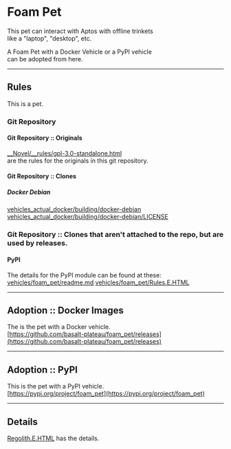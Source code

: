 


# Foam Pet
This pet can interact with Aptos with offline trinkets   
like a "laptop", "desktop", etc.   

A Foam Pet with a Docker Vehicle or a PyPI vehicle   
can be adopted from here.   

----

## Rules
This is a pet.

### Git Repository
#### Git Repository :: Originals
[__Novel/__rules/gpl-3.0-standalone.html](__Novel/__rules/gpl-3.0-standalone.html)   
are the rules for the originals in this git repository.

#### Git Repository :: Clones
##### Docker Debian
[vehicles_actual_docker/building/docker-debian](vehicles_actual_docker/building/docker-debian) 
[vehicles_actual_docker/building/docker-debian/LICENSE](vehicles_actual_docker/building/docker-debian/LICENSE) 

### Git Repository :: Clones that aren't attached to the repo, but are used by releases.
#### PyPI
The details for the PyPI module can be found at these:
[vehicles/foam_pet/readme.md](vehicles/foam_pet/readme.md)
[vehicles/foam_pet/Rules.E.HTML](vehicles/foam_pet/Rules.E.HTML)

----

## Adoption :: Docker Images
The is the pet with a Docker vehicle.     
[https://github.com/basalt-plateau/foam_pet/releases](https://github.com/basalt-plateau/foam_pet/releases)

----

## Adoption :: PyPI
This is the pet with a PyPI vehicle.  
[https://pypi.org/project/foam_pet](https://pypi.org/project/foam_pet)

----

## Details
[Regolith.E.HTML](Regolith.E.HTML) has the details.  